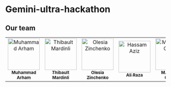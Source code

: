 # Gemini-ultra-hackathon

## Our team
<table>
    <tbody>
        <tr>
            <td align="center">
                <a href="https://github.com/arhamansari11">
                    <img src="https://avatars.githubusercontent.com/u/124850772?v=4" width="100px;" alt="Muhammad Arham"/>
                    <br />
                    <sub><b>Muhammad Arham</b></sub>
                </a> 
            </td>
            <td align="center">
                <a href="https://github.com/ThibaultMardinli">
                    <img src="https://avatars.githubusercontent.com/u/108357959?v=4" width="100px;" alt="Thibault Mardinli"/>
                    <br />
                    <sub><b>Thibault Mardinli</b></sub>
                </a> 
            </td>
            <td align="center">
          <a href="https://www.linkedin.com/in/olesiazinchenko/">
                    <img src="https://media.licdn.com/dms/image/D5603AQG0URgkr1fGcA/profile-displayphoto-shrink_200_200/0/1701443603877?e=1716422400&v=beta&t=ZlwQBK2YcsLgpRuGdR0WTb_cQU4HNlq71wv8gKYZgfo" width="100px;" alt="Olesia Zinchenko"/>
                    <br />
                    <sub><b>Olesia Zinchenko</b></sub>
                </a> 
            </td>
          <td align="center">
                <a href="https://github.com/AR-LABS-CPP">
                    <img src="https://avatars.githubusercontent.com/u/70814565?v=4" width="100px;" alt="Hassam Aziz"/>
                    <br />
                    <sub><b>Ali Raza</b></sub>
                </a> 
            </td>
          <td align="center">
                <a href="https://github.com/hassangulzar1">
                    <img src="https://avatars.githubusercontent.com/u/122821437?v=4" width="100px;" alt="M.Hassan Gulzar"/>
                    <br />
                    <sub><b>M.Hassan Gulzar</b></sub>
                </a> 
            </td>
        </tr> 
</tbody>
<table>
